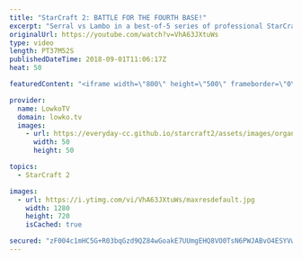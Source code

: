 ```yaml
---
title: "StarCraft 2: BATTLE FOR THE FOURTH BASE!"
excerpt: "Serral vs Lambo in a best-of-5 series of professional StarCraft 2. Subscribe for more videos: http://lowko.tv/youtube Swarm Host hit squad: https://goo.gl/ki6jkT  A super clean series of Zerg vs Zerg. Both players are very high level contendors and in this match they face off against each other in a"
originalUrl: https://youtube.com/watch?v=VhA63JXtuWs
type: video
length: PT37M52S
publishedDateTime: 2018-09-01T11:06:17Z
heat: 50

featuredContent: "<iframe width=\"800\" height=\"500\" frameborder=\"0\" src=\"https://www.youtube.com/embed/VhA63JXtuWs\" allow=\"accelerometer; autoplay; encrypted-media; gyroscope; picture-in-picture\" allowfullscreen></iframe>"

provider:
  name: LowkoTV
  domain: lowko.tv
  images:
    - url: https://everyday-cc.github.io/starcraft2/assets/images/organizations/lowko.tv-50x50.jpg
      width: 50
      height: 50

topics:
  - StarCraft 2

images:
  - url: https://i.ytimg.com/vi/VhA63JXtuWs/maxresdefault.jpg
    width: 1280
    height: 720
    isCached: true

secured: "zF004c1mHC5G+R03bqGzd9QZ84wGoakE7UUmgEHQ8VO0TsN6PWJABvO4ESYVwnrERhLR4vgS1e3smFdyEtajs8cbFzEVUQc1XxHVKI10I3P0OMcySIiBZr8ltM0rwzjDcpsvk/Z4YSAeLzY8jJPyeGiAI+9yXj93RbFRm6sEkfsaTwpB3XkbzPZuVwUqfEdV5kwJLzNsHY9RFZwWBpggSURkkGRD0jS7z4HWZHAoIW2JIWUfSMp5yVxf1eJt2VbgFLT81kNO06jp0ZFsYnSiT2IVPsxNRDPO3td4NiggFeA7cp+iTLA21OO/4zxoUW5URT2UoKXjK1mJvi6KM/KRqGE7E6c4VTxY2ycGYt4HVIiSrhh3pBNB0/m02j3/e7OWc03SUba9psRtzpuM3RF+LRHnGuIkCzvKiLj2V3PLs1I=;HU3wdxat5hZm2/7P24y7oA=="
---
```


